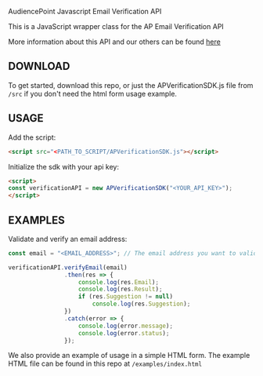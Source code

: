 AudiencePoint Javascript Email Verification API

This is a JavaScript wrapper class for the AP Email Verification API

More information about this API and our others can be found [here](https://docs.audiencepoint.com/)

## DOWNLOAD

To get started, download this repo, or just the APVerificationSDK.js file from `/src` if you don't need the html form usage example.

## USAGE

Add the script:

```HTML
<script src="<PATH_TO_SCRIPT/APVerificationSDK.js"></script>
```

Initialize the sdk with your api key:

```HTML
<script>
const verificationAPI = new APVerificationSDK("<YOUR_API_KEY>");
</script>
```

## EXAMPLES

Validate and verify an email address:

```javascript
const email = "<EMAIL_ADDRESS>"; // The email address you want to validate

verificationAPI.verifyEmail(email)
                .then(res => {
                    console.log(res.Email);
                    console.log(res.Result);
                    if (res.Suggestion != null)
                        console.log(res.Suggestion);
                })
                .catch(error => {
                    console.log(error.message);
                    console.log(error.status);
                });

```

We also provide an example of usage in a simple HTML form. The example HTML file can be found in this repo at `/examples/index.html`